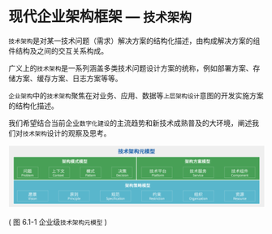 # 现代企业架构框架 — `技术架构`

`技术架构`是对某一技术问题（需求）解决方案的结构化描述，由构成解决方案的组件结构及之间的交互关系构成。

广义上的`技术架构`是一系列涵盖多类技术问题设计方案的统称，例如部署方案、存储方案、缓存方案、日志方案等等。

`企业架构`中的`技术架构`聚焦在对业务、应用、数据等`上层架构设计`意图的开发实施方案的结构化描述。

我们希望结合当前企业`数字化建设`的主流趋势和新技术成熟普及的大环境，阐述我们对`技术架构`设计的观察及思考。

![图 6.1-1 企业级`技术架构元模型`](../static/img-6.1-1.png)

( 图 6.1-1 企业级`技术架构元模型` )